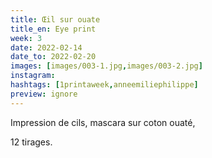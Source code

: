 ```yaml
---
title: Œil sur ouate
title_en: Eye print
week: 3
date: 2022-02-14
date_to: 2022-02-20
images: [images/003-1.jpg,images/003-2.jpg]
instagram:
hashtags: [1printaweek,anneemiliephilippe]
preview: ignore
---
```

Impression de cils, mascara sur coton ouaté, 

12 tirages.